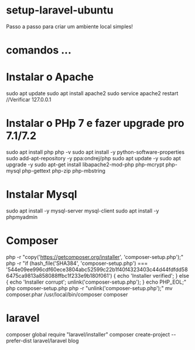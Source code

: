 # setup-laravel-ubuntu
Passo a passo para criar um ambiente local simples!

# comandos ...

# Instalar o Apache
sudo apt update
sudo apt install apache2
sudo service apache2 restart
//Verificar 127.0.0.1

# Instalar o PHp 7 e fazer upgrade pro 7.1/7.2
sudo apt install php
php -v
sudo apt install -y python-software-properties
sudo add-apt-repository -y ppa:ondrej/php
sudo apt update -y
sudo apt upgrade -y
sudo apt-get install libapache2-mod-php php-mcrypt php-mysql php-gettext php-zip php-mbstring

# Instalar Mysql
sudo apt install -y mysql-server mysql-client
sudo apt install -y phpmyadmin

# Composer
php -r "copy('https://getcomposer.org/installer', 'composer-setup.php');"
php -r "if (hash_file('SHA384', 'composer-setup.php') === '544e09ee996cdf60ece3804abc52599c22b1f40f4323403c44d44fdfdd586475ca9813a858088ffbc1f233e9b180f061') { echo 'Installer verified'; } else { echo 'Installer corrupt'; unlink('composer-setup.php'); } echo PHP_EOL;"
php composer-setup.php
php -r "unlink('composer-setup.php');"
mv composer.phar /usr/local/bin/composer
composer

# laravel
composer global require "laravel/installer"
composer create-project --prefer-dist laravel/laravel blog
